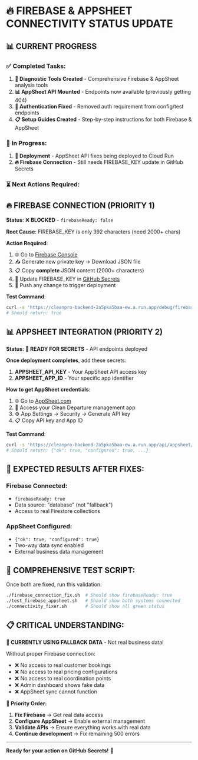 # 🔥 FIREBASE & APPSHEET CONNECTIVITY STATUS UPDATE

## 📊 CURRENT PROGRESS

### ✅ **Completed Tasks:**
1. **🔧 Diagnostic Tools Created** - Comprehensive Firebase & AppSheet analysis tools
2. **📊 AppSheet API Mounted** - Endpoints now available (previously getting 404)
3. **🔧 Authentication Fixed** - Removed auth requirement from config/test endpoints
4. **📋 Setup Guides Created** - Step-by-step instructions for both Firebase & AppSheet

### 🔄 **In Progress:**
1. **🚀 Deployment** - AppSheet API fixes being deployed to Cloud Run
2. **🔥 Firebase Connection** - Still needs FIREBASE_KEY update in GitHub Secrets

### ⏳ **Next Actions Required:**

## 🔥 **FIREBASE CONNECTION (PRIORITY 1)**
**Status**: ❌ **BLOCKED** - `firebaseReady: false`

**Root Cause**: FIREBASE_KEY is only 392 characters (need 2000+ chars)

**Action Required**:
1. 🌐 Go to [Firebase Console](https://console.firebase.google.com/project/cleanpro-site/settings/serviceaccounts/adminsdk)
2. 📥 Generate new private key → Download JSON file
3. 📋 Copy **complete** JSON content (2000+ characters)
4. 🔧 Update FIREBASE_KEY in [GitHub Secrets](https://github.com/Tazaai/cleanpro-site/settings/secrets/actions)
5. 🚀 Push any change to trigger deployment

**Test Command**:
```bash
curl -s 'https://cleanpro-backend-2a5pka5baa-ew.a.run.app/debug/firebase' | jq '.diagnostics.firebaseReady'
# Should return: true
```

## 📊 **APPSHEET INTEGRATION (PRIORITY 2)**
**Status**: 🔄 **READY FOR SECRETS** - API endpoints deployed

**Once deployment completes**, add these secrets:

1. **APPSHEET_API_KEY** - Your AppSheet API access key
2. **APPSHEET_APP_ID** - Your specific app identifier

**How to get AppSheet credentials**:
1. 🌐 Go to [AppSheet.com](https://www.appsheet.com/)
2. 📱 Access your Clean Departure management app
3. ⚙️ App Settings → Security → Generate API key
4. 📋 Copy API key and App ID

**Test Command**:
```bash
curl -s 'https://cleanpro-backend-2a5pka5baa-ew.a.run.app/api/appsheet/config'
# Should return: {"ok": true, "configured": true, ...}
```

## 🎯 **EXPECTED RESULTS AFTER FIXES:**

### Firebase Connected:
- `firebaseReady: true` 
- Data source: "database" (not "fallback")
- Access to real Firestore collections

### AppSheet Configured:
- `{"ok": true, "configured": true}`
- Two-way data sync enabled
- External business data management

## 🧪 **COMPREHENSIVE TEST SCRIPT:**

Once both are fixed, run this validation:
```bash
./firebase_connection_fix.sh  # Should show firebaseReady: true
./test_firebase_appsheet.sh   # Should show both systems connected
./connectivity_fixer.sh       # Should show all green status
```

## 📋 **CRITICAL UNDERSTANDING:**

**🚨 CURRENTLY USING FALLBACK DATA** - Not real business data!

Without proper Firebase connection:
- ❌ No access to real customer bookings
- ❌ No access to real pricing configurations  
- ❌ No access to real coordination points
- ❌ Admin dashboard shows fake data
- ❌ AppSheet sync cannot function

**🎯 Priority Order:**
1. **Fix Firebase** → Get real data access
2. **Configure AppSheet** → Enable external management
3. **Validate APIs** → Ensure everything works with real data
4. **Continue development** → Fix remaining 500 errors

---

**Ready for your action on GitHub Secrets!** 🚀